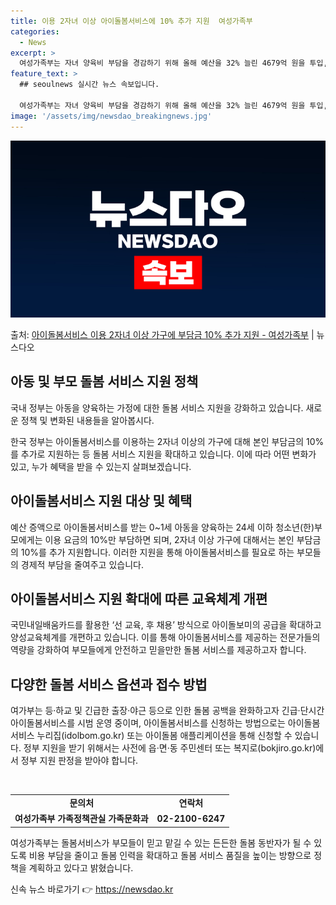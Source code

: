 ```yaml
---
title: 이용 2자녀 이상 아이돌봄서비스에 10% 추가 지원  여성가족부
categories:
  - News
excerpt: >
  여성가족부는 자녀 양육비 부담을 경감하기 위해 올해 예산을 32% 늘린 4679억 원을 투입, 아이돌봄서비스…
feature_text: >
  ## seoulnews 실시간 뉴스 속보입니다.

  여성가족부는 자녀 양육비 부담을 경감하기 위해 올해 예산을 32% 늘린 4679억 원을 투입, 아이돌봄서비스…
image: '/assets/img/newsdao_breakingnews.jpg'
---
```


![뉴스다오 속보](/assets/img/newsdao_breakingnews.jpg)

<p>출처: <a href="https://newsdao.kr/2916" rel="dofollow">아이돌봄서비스 이용 2자녀 이상 가구에 부담금 10% 추가 지원 - 여성가족부</a> | 뉴스다오</p>

<h2 data-ke-size="size26">아동 및 부모 돌봄 서비스 지원 정책</h2>
국내 정부는 아동을 양육하는 가정에 대한 돌봄 서비스 지원을 강화하고 있습니다. 새로운 정책 및 변화된 내용들을 알아봅시다.

<p data-ke-size="size16">한국 정부는 아이돌봄서비스를 이용하는 2자녀 이상의 가구에 대해 본인 부담금의 10%를 추가로 지원하는 등 돌봄 서비스 지원을 확대하고 있습니다. 이에 따라 어떤 변화가 있고, 누가 혜택을 받을 수 있는지 살펴보겠습니다.</p>

<h2 data-ke-size="size24">아이돌봄서비스 지원 대상 및 혜택</h2>

<p data-ke-size="size16">예산 증액으로 아이돌봄서비스를 받는 0~1세 아동을 양육하는 24세 이하 청소년(한)부모에게는 이용 요금의 10%만 부담하면 되며, 2자녀 이상 가구에 대해서는 본인 부담금의 10%를 추가 지원합니다. 이러한 지원을 통해 아이돌봄서비스를 필요로 하는 부모들의 경제적 부담을 줄여주고 있습니다.</p>

<h2 data-ke-size="size24">아이돌봄서비스 지원 확대에 따른 교육체계 개편</h2>

<p data-ke-size="size16">국민내일배움카드를 활용한 ‘선 교육, 후 채용’ 방식으로 아이돌보미의 공급을 확대하고 양성교육체계를 개편하고 있습니다. 이를 통해 아이돌봄서비스를 제공하는 전문가들의 역량을 강화하여 부모들에게 안전하고 믿을만한 돌봄 서비스를 제공하고자 합니다.</p>

<h2 data-ke-size="size24">다양한 돌봄 서비스 옵션과 접수 방법</h2>

<p data-ke-size="size16">여가부는 등·하교 및 긴급한 출장·야근 등으로 인한 돌봄 공백을 완화하고자 긴급·단시간 아이돌봄서비스를 시범 운영 중이며, 아이돌봄서비스를 신청하는 방법으로는 아이돌봄서비스 누리집(idolbom.go.kr) 또는 아이돌봄 애플리케이션을 통해 신청할 수 있습니다. 정부 지원을 받기 위해서는 사전에 읍·면·동 주민센터 또는 복지로(bokjiro.go.kr)에서 정부 지원 판정을 받아야 합니다.</p>

<p data-ke-size="size16">&nbsp;</p>

<table>
	<tbody>
		<tr>
			<td style="text-align: center; height: 17px;"><b>문의처</b></td>
			<td style="text-align: center; height: 17px;"><b>연락처</b></td>
		</tr>
		<tr>
			<td style="text-align: center; height: 17px;"><b>여성가족부 가족정책관실 가족문화과</b></td>
			<td style="text-align: center; height: 17px;"><b>02-2100-6247</b></td>
		</tr>
	</tbody>
</table>

<p data-ke-size="size16">여성가족부는 돌봄서비스가 부모들이 믿고 맡길 수 있는 든든한 돌봄 동반자가 될 수 있도록 비용 부담을 줄이고 돌봄 인력을 확대하고 돌봄 서비스 품질을 높이는 방향으로 정책을 계획하고 있다고 밝혔습니다.</p>
 

신속 뉴스 바로가기 👉 <a href="https://newsdao.kr" rel="dofollow">https://newsdao.kr</a>


